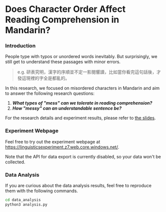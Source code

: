 # Does Character Order Affect Reading Comprehension in Mandarin?

### Introduction

People type with typos or unordered words inevitably. But surprisingly, we still get to understand these passages with minor errors.
> e.g. 研表究明，漢字的序順並不定一影閱響讀，比如當你看完這句話後，才發這現裡的字全是都亂的。

In this research, we focused on misordered characters in Mandarin and aim to answer the following research questions:

1. ***What types of "mess" can we tolerate in reading comprehension?***
2. ***How "messy" can an understandable sentence be?***

For the research details and experiment results, please refer to [the slides](slides/Does%20Character%20Order%20Affect%20Reading%20Comprehension%20in%20Mandarin_.pdf).

### Experiment Webpage

Feel free to try out the experiment webpage at https://linguisticsexperiment.z7.web.core.windows.net/.

Note that the API for data export is currently disabled, so your data won't be collected.

### Data Analysis

If you are curious about the data analysis results, feel free to reproduce them with the following commands.

```bash
cd data_analysis
python3 analysis.py
```